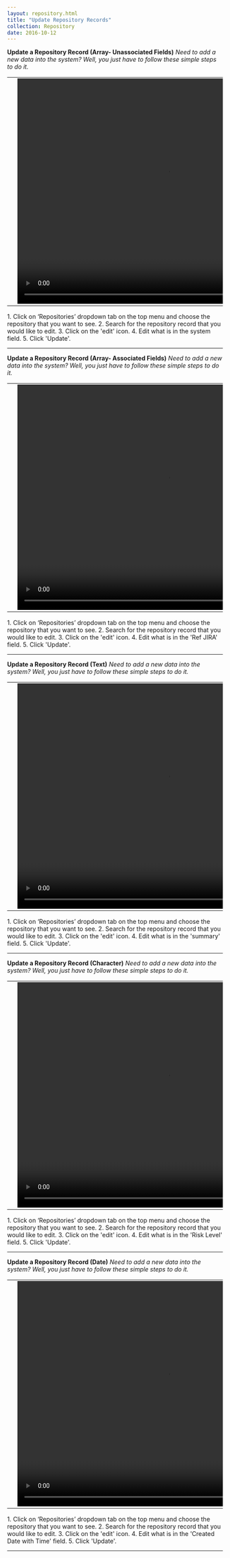 ```yaml
---
layout: repository.html
title: "Update Repository Records"
collection: Repository
date: 2016-10-12
---
```

**Update a Repository Record (Array- Unassociated Fields)**
_Need to add a new data into the system? Well, you just have to follow these simple steps to do it._

<table>
<tr>
<td width="50px"></td>
<td width="700px">
<video width="700" height="525" controls>
	<source src="/assets/video/Repo/how_to_update_repo_record_system.mp4" type="video/mp4">
	Your browser does not support the video tag.
</video>
</td>
<td width="50px"></td>
</tr>
</table>
1.	Click on ‘Repositories’ dropdown tab on the top menu and choose the repository that you want to see.
2.  Search for the repository record that you would like to edit.
3.  Click on the 'edit' icon.
4.  Edit what is in the system field.
5.  Click 'Update'.

---
**Update a Repository Record (Array- Associated Fields)**
_Need to add a new data into the system? Well, you just have to follow these simple steps to do it._

<table>
<tr>
<td width="50px"></td>
<td width="700px">
<video width="700" height="525" controls>
	<source src="/assets/video/Repo/how_to_update_repo_record_ref_jira.mp4" type="video/mp4">
	Your browser does not support the video tag.
</video>
</td>
<td width="50px"></td>
</tr>
</table>
1.	Click on ‘Repositories’ dropdown tab on the top menu and choose the repository that you want to see.
2.  Search for the repository record that you would like to edit.
3.  Click on the 'edit' icon.
4.  Edit what is in the 'Ref JIRA' field.
5.  Click 'Update'.

---
**Update a Repository Record (Text)**
_Need to add a new data into the system? Well, you just have to follow these simple steps to do it._

<table>
<tr>
<td width="50px"></td>
<td width="700px">
<video width="700" height="525" controls>
	<source src="/assets/video/Repo/how_to_update_repo_record_summary.mp4" type="video/mp4">
	Your browser does not support the video tag.
</video>
</td>
<td width="50px"></td>
</tr>
</table>
1.	Click on ‘Repositories’ dropdown tab on the top menu and choose the repository that you want to see.
2.  Search for the repository record that you would like to edit.
3.  Click on the 'edit' icon.
4.  Edit what is in the 'summary' field.
5.  Click 'Update'.

---
**Update a Repository Record (Character)**
_Need to add a new data into the system? Well, you just have to follow these simple steps to do it._

<table>
<tr>
<td width="50px"></td>
<td width="700px">
<video width="700" height="525" controls>
	<source src="/assets/video/Repo/how_to_update_repo_record_risklevel.mp4" type="video/mp4">
	Your browser does not support the video tag.
</video>
</td>
<td width="50px"></td>
</tr>
</table>
1.	Click on ‘Repositories’ dropdown tab on the top menu and choose the repository that you want to see.
2.  Search for the repository record that you would like to edit.
3.  Click on the 'edit' icon.
4.  Edit what is in the 'Risk Level' field.
5.  Click 'Update'.

---
**Update a Repository Record (Date)**
_Need to add a new data into the system? Well, you just have to follow these simple steps to do it._

<table>
<tr>
<td width="50px"></td>
<td width="700px">
<video width="700" height="525" controls>
	<source src="/assets/video/Repo/how_to_update_repo_record_system.mp4" type="video/mp4">
	Your browser does not support the video tag.
</video>
</td>
<td width="50px"></td>
</tr>
</table>
1.	Click on ‘Repositories’ dropdown tab on the top menu and choose the repository that you want to see.
2.  Search for the repository record that you would like to edit.
3.  Click on the 'edit' icon.
4.  Edit what is in the 'Created Date with Time' field.
5.  Click 'Update'.

---
